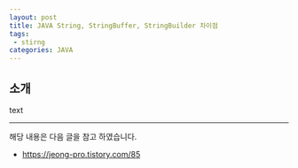 ```yaml
---
layout: post
title: JAVA String, StringBuffer, StringBuilder 차이점
tags:
 - stirng
categories: JAVA 
---
```


## 소개
text

----
해당 내용은 다음 글을 참고 하였습니다.
- https://jeong-pro.tistory.com/85